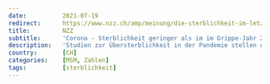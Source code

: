 ```yaml
---
date:          2021-07-19
redirect:      https://www.nzz.ch/amp/meinung/die-sterblichkeit-im-letzten-jahr-war-geringer-als-im-jahr-2015-ld.1633956
title:         NZZ
subtitle:      'Corona - Sterblichkeit geringer als im im Grippe-Jahr 2015'
description:   'Studien zur Übersterblichkeit in der Pandemie stellen die Verhältnismässigkeit einer Fortführung von Corona-Massnahmen infrage – auch die inzwischen hohe Durchimpfungsrate ist zu berücksichtigen.'
country:       [CH]
categories:    [MSM, Zahlen]
tags:          [sterblichkeit]
---
```

